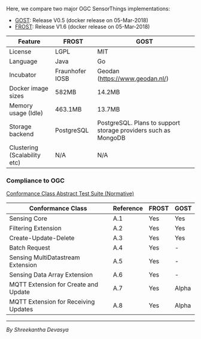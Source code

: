 Here, we compare two major OGC SensorThings implementations:

-   [GOST](https://github.com/gost/server): Release V0.5 (docker release on 05-Mar-2018)
-   [FROST](https://github.com/FraunhoferIOSB/FROST-Server): Release V1.6 (docker release on 05-Mar-2018)

| Feature                      | FROST           | GOST                                                           |
|------------------------------|-----------------|----------------------------------------------------------------|
| License                      | LGPL            | MIT                                                            |
| Language                     | Java            | Go                                                             |
| Incubator                    | Fraunhofer IOSB | Geodan (https://www.geodan.nl/)                                |
| Docker image sizes           | 582MB           | 14.2MB                                                         |
| Memory usage (Idle)          | 463.1MB         | 13.7MB                                                         |
| Storage backend              | PostgreSQL      | PostgreSQL. Plans to support storage providers such as MongoDB |
| Clustering (Scalability etc) | N/A             | N/A                                                            |

### Compliance to OGC
[Conformance Class Abstract Test Suite (Normative)](http://docs.opengeospatial.org/is/15-078r6/15-078r6.html#94)

| Conformance Class                    | Reference | FROST | GOST  |
|--------------------------------------|-----------|-------|-------|
| Sensing Core                         | A.1       | Yes   | Yes   |
| Filtering Extension                  | A.2       | Yes   | Yes   |
| Create-Update-Delete                 | A.3       | Yes   | Yes   |
| Batch Request                        | A.4       | Yes   | -     |
| Sensing MultiDatastream Extension    | A.5       | Yes   | -     |
| Sensing Data Array Extension         | A.6       | Yes   | -     |
| MQTT Extension for Create and Update | A.7       | Yes   | Alpha |
| MQTT Extension for Receiving Updates | A.8       | Yes   | Alpha |

---
_By Shreekantha Devasya_
